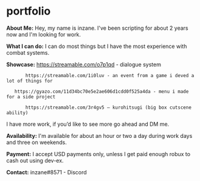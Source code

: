 # portfolio

**About Me:**
Hey, my name is inzane. I've been scripting for about 2 years now and I'm looking for work.

**What I can do:**
I can do most things but I have the most experience with combat systems.

**Showcase:**
           https://streamable.com/o7p1qd - dialogue system
	   
           https://streamable.com/1i0luv - an event from a game i deved a lot of things for	
	   
	   https://gyazo.com/11d34bc70e5e2ae606d1cdd0f525a4da - menu i made for a side project
	   
           https://streamable.com/3r4gv5 – kurohitsugi (big box cutscene ability)

I have more work, if you’d like to see more go ahead and DM me.

**Availability:**
I'm available for about an hour or two a day during work days and three on weekends.

**Payment:**
I accept USD payments only, unless I get paid enough robux to cash out using dev-ex.

**Contact:**
inzane#8571 - Discord

